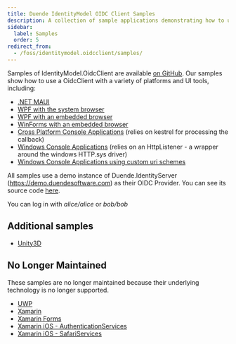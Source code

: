 ```yaml
---
title: Duende IdentityModel OIDC Client Samples
description: A collection of sample applications demonstrating how to use IdentityModel.OidcClient with various platforms and UI frameworks.
sidebar:
  label: Samples
  order: 5
redirect_from:
  - /foss/identitymodel.oidcclient/samples/
---
```


Samples of IdentityModel.OidcClient are available [on
GitHub](https://github.com/IdentityModel/IdentityModel.OidcClient.Samples). Our samples
show how to use a OidcClient with a variety of platforms and UI tools, including:

- [.NET MAUI](https://github.com/IdentityModel/IdentityModel.OidcClient.Samples/tree/main/Maui)
- [WPF with the system browser](https://github.com/IdentityModel/IdentityModel.OidcClient.Samples/tree/main/Wpf)
- [WPF with an embedded browser](https://github.com/IdentityModel/IdentityModel.OidcClient.Samples/tree/main/WpfWebView2)
- [WinForms with an embedded browser](https://github.com/DuendeArchive/IdentityModel.OidcClient.Samples/tree/main/WinFormsWebView2)
- [Cross Platform Console Applications](https://github.com/IdentityModel/IdentityModel.OidcClient.Samples/tree/main/NetCoreConsoleClient) (relies on kestrel for processing the callback)
- [Windows Console Applications](https://github.com/IdentityModel/IdentityModel.OidcClient.Samples/tree/main/HttpSysConsoleClient) (relies on an HttpListener - a wrapper around the windows HTTP.sys driver)
- [Windows Console Applications using custom uri schemes](https://github.com/IdentityModel/IdentityModel.OidcClient.Samples/tree/main/WindowsConsoleSystemBrowser)

All samples use a demo instance of Duende.IdentityServer (https://demo.duendesoftware.com)
as their OIDC Provider. You can see its source code
[here](https://github.com/DuendeSoftware/demo.duendesoftware.com).

You can log in with *alice/alice* or *bob/bob*

## Additional samples

* [Unity3D](https://github.com/peterhorsley/Unity3D.Authentication.Example)

## No Longer Maintained

These samples are no longer maintained because their underlying technology is no
longer supported.

- [UWP](https://github.com/IdentityModel/IdentityModel.OidcClient.Samples/tree/archived/uwp/Uwp)
- [Xamarin](https://github.com/IdentityModel/IdentityModel.OidcClient.Samples/tree/archived/xamarin/XamarinAndroidClient)
- [Xamarin Forms](https://github.com/IdentityModel/IdentityModel.OidcClient.Samples/tree/archived/xamarin/XamarinForms)
- [Xamarin iOS - AuthenticationServices](https://github.com/IdentityModel/IdentityModel.OidcClient.Samples/tree/archived/xamarin/iOS_AuthenticationServices)
- [Xamarin iOS - SafariServices](https://github.com/IdentityModel/IdentityModel.OidcClient.Samples/tree/archived/xamarin/iOS_SafariServices)
